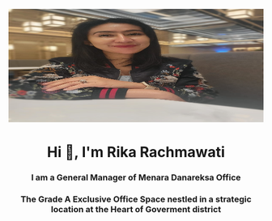 <p align="center">
  <img src="rika.jpeg" width="524px" height="224px" >
</p>

<h1 align="center">Hi 👋, I'm Rika Rachmawati </h1>
<h3 align="center">I am a General Manager of Menara Danareksa Office</h3>
<h3 align="center">The Grade A Exclusive Office Space nestled in a strategic location at the Heart of Goverment district</h3>
<br>

